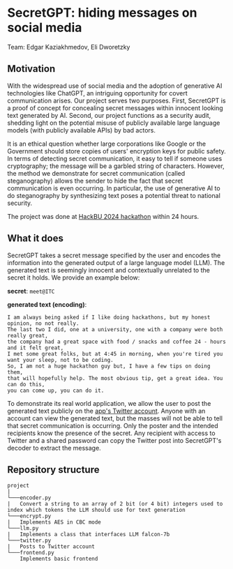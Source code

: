 # SecretGPT: hiding messages on social media

Team: Edgar Kaziakhmedov, Eli Dworetzky

## Motivation

With the widespread use of social media and the adoption of generative AI technologies like ChatGPT, an intriguing opportunity for covert communication arises. Our project serves two purposes. First, SecretGPT is a proof of concept for concealing secret messages within innocent looking text generated by AI. Second, our project functions as a security audit, shedding light on the potential misuse of publicly available large language models (with publicly available APIs) by bad actors.

It is an ethical question whether large corporations like Google or the Government should store copies of users' encryption keys for public safety. In terms of detecting secret communication, it easy to tell if someone uses cryptography; the message will be a garbled string of characters. However, the method we demonstrate for secret communication (called steganography) allows the sender to hide the fact that secret communication is even occurring. In particular, the use of generative AI to do steganography by synthesizing text poses a potential threat to national security.

The project was done at [HackBU 2024 hackathon](https://devpost.com/software/secretgpt-hiding-messages-using-gpt-models) within 24 hours.

## What it does

SecretGPT takes a secret message specified by the user and encodes the information into the generated output of a large language model (LLM). The generated text is seemingly innocent and contextually unrelated to the secret it holds. We provide an example below:

**secret**: ```meet@ITC```

**generated text (encoding)**:

```
I am always being asked if I like doing hackathons, but my honest opinion, no not really. 
The last two I did, one at a university, one with a company were both really great, 
the company had a great space with food / snacks and coffee 24 - hours and it felt great, 
I met some great folks, but at 4:45 in morning, when you're tired you want your sleep, not to be coding. 
So, I am not a huge hackathon guy but, I have a few tips on doing them, 
that will hopefully help. The most obvious tip, get a great idea. You can do this, 
you can come up, you can do it.
```

To demonstrate its real world application, we allow the user to post the generated text publicly on the [app's Twitter account](https://twitter.com/GptSecret56909). Anyone with an account can view the generated text, but the masses will not be able to tell that secret communication is occurring. Only the poster and the intended recipients know the presence of the secret. Any recipient with access to Twitter and a shared password can copy the Twitter post into SecretGPT's decoder to extract the message.

## Repository structure

```
project
|
└───encoder.py
|   Convert a string to an array of 2 bit (or 4 bit) integers used to index which tokens the LLM should use for text generation
└───encrypt.py
|   Implements AES in CBC mode
└───llm.py
|   Implements a class that interfaces LLM falcon-7b
└───twitter.py
|   Posts to Twitter account
└───frontend.py
    Implements basic frontend
```
